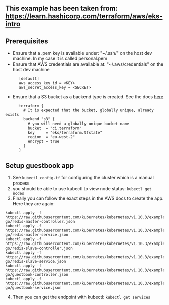 ## This example has been taken from: https://learn.hashicorp.com/terraform/aws/eks-intro

## Prerequisites
- Ensure that a .pem key is available under: "~/.ssh/" on the host dev machine. In my case it is called personal.pem
- Ensure that AWS credentials are available at: "~/.aws/credentials" on the host dev machine
```
      [default]
      aws_access_key_id = <KEY>
      aws_secret_access_key = <SECRET>
```
- Ensure that a S3 bucket as a backend type is created. See the docs [here](https://www.terraform.io/docs/backends/types/s3.html)
```
      terraform {
        # It is expected that the bucket, globally unique, already exists
        backend "s3" {
          # you will need a globally unique bucket name
          bucket  = "ci.terraform"
          key     = "eks/terraform.tfstate"
          region  = "eu-west-2"
          encrypt = true
        }
      }
```

## Setup guestbook app
1. See `kubectl_config.tf` for configuring the cluster which is a manual process
2. you should be able to use kubectl to view node status: `kubectl get nodes`
3. Finally you can follow the exact steps in the AWS docs to create the app. Here they are again:
```
kubectl apply -f https://raw.githubusercontent.com/kubernetes/kubernetes/v1.10.3/examples/guestbook-go/redis-master-controller.json
kubectl apply -f https://raw.githubusercontent.com/kubernetes/kubernetes/v1.10.3/examples/guestbook-go/redis-master-service.json
kubectl apply -f https://raw.githubusercontent.com/kubernetes/kubernetes/v1.10.3/examples/guestbook-go/redis-slave-controller.json
kubectl apply -f https://raw.githubusercontent.com/kubernetes/kubernetes/v1.10.3/examples/guestbook-go/redis-slave-service.json
kubectl apply -f https://raw.githubusercontent.com/kubernetes/kubernetes/v1.10.3/examples/guestbook-go/guestbook-controller.json
kubectl apply -f https://raw.githubusercontent.com/kubernetes/kubernetes/v1.10.3/examples/guestbook-go/guestbook-service.json
```
4. Then you can get the endpoint with kubectl: `kubectl get services`
